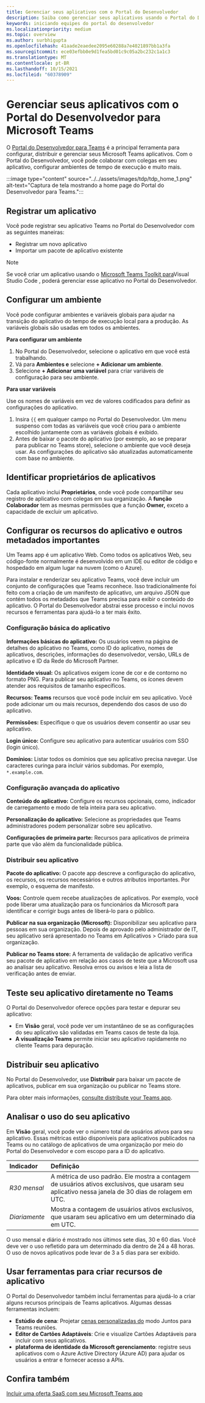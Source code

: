 ```yaml
---
title: Gerenciar seus aplicativos com o Portal do Desenvolvedor
description: Saiba como gerenciar seus aplicativos usando o Portal do Desenvolvedor para Microsoft Teams.
keywords: iniciando equipes do portal do desenvolvedor
ms.localizationpriority: medium
ms.topic: overview
ms.author: surbhigupta
ms.openlocfilehash: 41aade2eaedee2095e60288a7e4021897bb1a3fa
ms.sourcegitcommit: ece03efbb0e9d1fea5bd01c9c05a2bc232c1a1c3
ms.translationtype: MT
ms.contentlocale: pt-BR
ms.lasthandoff: 10/15/2021
ms.locfileid: "60378909"
---
```

# <a name="manage-your-apps-with-the-developer-portal-for-microsoft-teams"></a>Gerenciar seus aplicativos com o Portal do Desenvolvedor para Microsoft Teams

O <a href="https://dev.teams.microsoft.com" target="_blank">Portal do Desenvolvedor para Teams</a> é a principal ferramenta para configurar, distribuir e gerenciar seus Microsoft Teams aplicativos. Com o Portal do Desenvolvedor, você pode colaborar com colegas em seu aplicativo, configurar ambientes de tempo de execução e muito mais.

:::image type="content" source="../../assets/images/tdp/tdp_home_1.png" alt-text="Captura de tela mostrando a home page do Portal do Desenvolvedor para Teams.":::

## <a name="register-an-app"></a>Registrar um aplicativo

Você pode registrar seu aplicativo Teams no Portal do Desenvolvedor com as seguintes maneiras:

* Registrar um novo aplicativo
* Importar um pacote de aplicativo existente

> [!NOTE]
> Se você criar um aplicativo usando o [Microsoft Teams Toolkit para](https://marketplace.visualstudio.com/items?itemName=TeamsDevApp.ms-teams-vscode-extension)Visual Studio Code , poderá gerenciar esse aplicativo no Portal do Desenvolvedor.

## <a name="set-up-an-environment"></a>Configurar um ambiente

Você pode configurar ambientes e variáveis globais para ajudar na transição do aplicativo do tempo de execução local para a produção. As variáveis globais são usadas em todos os ambientes.

**Para configurar um ambiente**

1. No Portal do Desenvolvedor, selecione o aplicativo em que você está trabalhando.
2. Vá para **Ambientes e** selecione **+ Adicionar um ambiente**.
3. Selecione **+ Adicionar uma variável** para criar variáveis de configuração para seu ambiente.

**Para usar variáveis**

Use os nomes de variáveis em vez de valores codificados para definir as configurações do aplicativo.

1. Insira `{{` em qualquer campo no Portal do Desenvolvedor. Um menu suspenso com todas as variáveis que você criou para o ambiente escolhido juntamente com as variáveis globais é exibido.  
1. Antes de baixar o pacote do aplicativo (por exemplo, ao se preparar para publicar no Teams store), selecione o ambiente que você deseja usar. As configurações do aplicativo são atualizadas automaticamente com base no ambiente. 

## <a name="identify-app-owners"></a>Identificar proprietários de aplicativos

Cada aplicativo inclui **Proprietários**, onde você pode compartilhar seu registro de aplicativo com colegas em sua organização. A **função Colaborador** tem as mesmas permissões que a função **Owner,** exceto a capacidade de excluir um aplicativo.

## <a name="configure-your-apps-capabilities-and-other-important-metadata"></a>Configurar os recursos do aplicativo e outros metadados importantes

Um Teams app é um aplicativo Web. Como todos os aplicativos Web, seu código-fonte normalmente é desenvolvido em um IDE ou editor de código e hospedado em algum lugar na nuvem (como o Azure).

Para instalar e renderizar seu aplicativo Teams, você deve incluir um conjunto de configurações que Teams reconhece. Isso tradicionalmente foi feito com a criação de um manifesto de aplicativo, um arquivo JSON que contém todos os metadados que Teams precisa para exibir o conteúdo do aplicativo. O Portal do Desenvolvedor abstrai esse processo e inclui novos recursos e ferramentas para ajudá-lo a ter mais êxito.

### <a name="basic-app-configuration"></a>Configuração básica do aplicativo 

**Informações básicas do aplicativo:** Os usuários veem na página de detalhes do aplicativo no Teams, como ID do aplicativo, nomes de aplicativos, descrições, informações do desenvolvedor, versão, URLs de aplicativo e ID da Rede do Microsoft Partner.

**Identidade visual:** Os aplicativos exigem ícone de cor e de contorno no formato PNG. Para publicar seu aplicativo no Teams, os ícones devem atender aos requisitos de tamanho específicos.

**Recursos: Teams** recursos que você pode incluir em seu aplicativo. Você pode adicionar um ou mais recursos, dependendo dos casos de uso do aplicativo.

**Permissões:** Especifique o que os usuários devem consentir ao usar seu aplicativo.

**Login único:** Configure seu aplicativo para autenticar usuários com SSO (login único).

**Domínios:** Listar todos os domínios que seu aplicativo precisa navegar. Use caracteres curinga para incluir vários subdomas. Por exemplo, `*.example.com`.

### <a name="advanced-app-configuration"></a>Configuração avançada do aplicativo

**Conteúdo do aplicativo:** Configure os recursos opcionais, como, indicador de carregamento e modo de tela inteira para seu aplicativo.

**Personalização do aplicativo:** Selecione as propriedades que Teams administradores podem personalizar sobre seu aplicativo.

**Configurações de primeira parte:** Recursos para aplicativos de primeira parte que vão além da funcionalidade pública.

### <a name="distribute-your-app"></a>Distribuir seu aplicativo

**Pacote do aplicativo:** O pacote app descreve a configuração do aplicativo, os recursos, os recursos necessários e outros atributos importantes. Por exemplo, o esquema de manifesto.

**Voos:** Controle quem recebe atualizações de aplicativos. Por exemplo, você pode liberar uma atualização para os funcionários da Microsoft para identificar e corrigir bugs antes de liberá-lo para o público.

**Publicar na sua organização (Microsoft):** Disponibilizar seu aplicativo para pessoas em sua organização. Depois de aprovado pelo administrador de IT, seu aplicativo será apresentado no Teams em Aplicativos > Criado para sua organização.

**Publicar no Teams store:** A ferramenta de validação de aplicativo verifica seu pacote de aplicativo em relação aos casos de teste que a Microsoft usa ao analisar seu aplicativo. Resolva erros ou avisos e leia a lista de verificação antes de enviar.

## <a name="test-your-app-directly-in-teams"></a>Teste seu aplicativo diretamente no Teams

O Portal do Desenvolvedor oferece opções para testar e depurar seu aplicativo:

* Em **Visão** geral, você pode ver um instantâneo de se as configurações do seu aplicativo são validadas em Teams casos de teste da loja.
* **A visualização Teams** permite iniciar seu aplicativo rapidamente no cliente Teams para depuração.

## <a name="distribute-your-app"></a>Distribuir seu aplicativo

No Portal do Desenvolvedor, use **Distribuir** para baixar um pacote de aplicativos, publicar em sua organização ou publicar no Teams store.

Para obter mais informações, [consulte distribute your Teams app](~/concepts/deploy-and-publish/apps-publish-overview.md).

## <a name="analyze-your-apps-usage"></a>Analisar o uso do seu aplicativo

Em **Visão** geral, você pode ver o número total de usuários ativos para seu aplicativo. Essas métricas estão disponíveis para aplicativos publicados na Teams ou no catálogo de aplicativos de uma organização por meio do Portal do Desenvolvedor e com escopo para a ID do aplicativo.

| Indicador | Definição |
| :-----------------------| :------------------------------------------------------------------------------------------------------|
| *R30 mensal* | A métrica de uso padrão. Ele mostra a contagem de usuários ativos exclusivos, que usaram seu aplicativo nessa janela de 30 dias de rolagem em UTC. |
| *Diariamente* | Mostra a contagem de usuários ativos exclusivos, que usaram seu aplicativo em um determinado dia em UTC. |

O uso mensal e diário é mostrado nos últimos sete dias, 30 e 60 dias. Você deve ver o uso refletido para um determinado dia dentro de 24 a 48 horas. O uso de novos aplicativos pode levar de 3 a 5 dias para ser exibido.

## <a name="use-tools-to-create-app-features"></a>Usar ferramentas para criar recursos de aplicativo

O Portal do Desenvolvedor também inclui ferramentas para ajudá-lo a criar alguns recursos principais de Teams aplicativos. Algumas dessas ferramentas incluem:

* **Estúdio de cena**: Projetar [cenas personalizadas do](~/apps-in-teams-meetings/teams-together-mode.md) modo Juntos para Teams reuniões.
* **Editor de Cartões Adaptáveis**: Crie e visualize Cartões Adaptáveis para incluir com seus aplicativos.
* **plataforma de identidade da Microsoft gerenciamento**: registre seus aplicativos com o Azure Active Directory (Azure AD) para ajudar os usuários a entrar e fornecer acesso a APIs.

## <a name="see-also"></a>Confira também

[Incluir uma oferta SaaS com seu Microsoft Teams app](~/concepts/deploy-and-publish/appsource/prepare/include-saas-offer.md)

